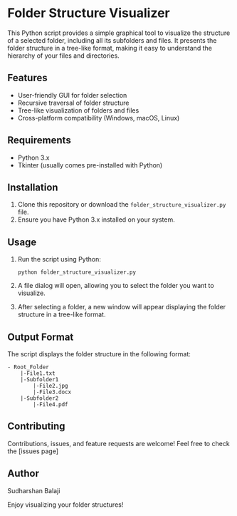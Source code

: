 # Folder Structure Visualizer

This Python script provides a simple graphical tool to visualize the structure of a selected folder, including all its subfolders and files. It presents the folder structure in a tree-like format, making it easy to understand the hierarchy of your files and directories.

## Features

- User-friendly GUI for folder selection
- Recursive traversal of folder structure
- Tree-like visualization of folders and files
- Cross-platform compatibility (Windows, macOS, Linux)

## Requirements

- Python 3.x
- Tkinter (usually comes pre-installed with Python)

## Installation

1. Clone this repository or download the `folder_structure_visualizer.py` file.
2. Ensure you have Python 3.x installed on your system.

## Usage

1. Run the script using Python:

   ```
   python folder_structure_visualizer.py
   ```

2. A file dialog will open, allowing you to select the folder you want to visualize.

3. After selecting a folder, a new window will appear displaying the folder structure in a tree-like format.

## Output Format

The script displays the folder structure in the following format:

```
- Root_Folder
    |-File1.txt
    |-Subfolder1
        |-File2.jpg
        |-File3.docx
    |-Subfolder2
        |-File4.pdf
```

## Contributing

Contributions, issues, and feature requests are welcome! Feel free to check the [issues page]

## Author
Sudharshan Balaji

Enjoy visualizing your folder structures!
